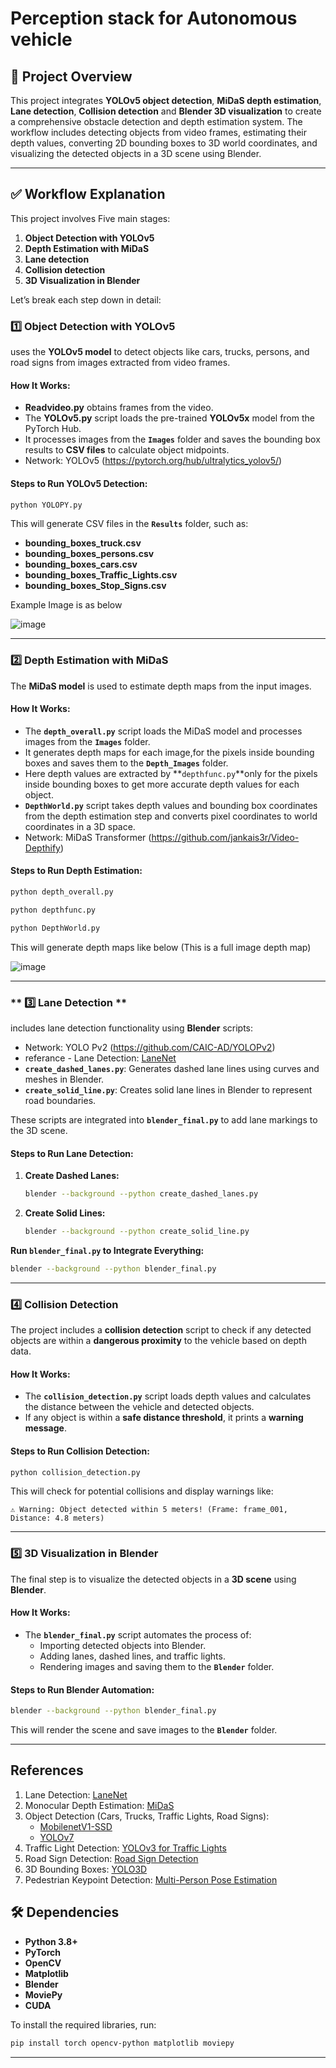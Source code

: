 # Perception stack for Autonomous vehicle

## 📌 **Project Overview**
This project integrates **YOLOv5 object detection**, **MiDaS depth estimation**, **Lane detection**, **Collision detection** and **Blender 3D visualization** to create a comprehensive obstacle detection and depth estimation system. The workflow includes detecting objects from video frames, estimating their depth values, converting 2D bounding boxes to 3D world coordinates, and visualizing the detected objects in a 3D scene using Blender.

---

## ✅ **Workflow Explanation**
This project involves Five main stages:

1. **Object Detection with YOLOv5**
2. **Depth Estimation with MiDaS**
3. **Lane detection**
4. **Collision detection**
5. **3D Visualization in Blender**

Let’s break each step down in detail:

### **1️⃣ Object Detection with YOLOv5**
uses the **YOLOv5 model** to detect objects like cars, trucks, persons, and road signs from images extracted from video frames.

#### **How It Works:**
- **Readvideo.py** obtains frames from the video.
- The **YOLOv5.py** script loads the pre-trained **YOLOv5x** model from the PyTorch Hub.
- It processes images from the **`Images`** folder and saves the bounding box results to **CSV files** to calculate object midpoints.
- Network: YOLOv5 (https://pytorch.org/hub/ultralytics_yolov5/)

#### **Steps to Run YOLOv5 Detection:**
```bash
python YOLOPY.py
```
This will generate CSV files in the **`Results`** folder, such as:
- **bounding_boxes_truck.csv**
- **bounding_boxes_persons.csv**
- **bounding_boxes_cars.csv**
- **bounding_boxes_Traffic_Lights.csv**
- **bounding_boxes_Stop_Signs.csv**

Example Image is as below

![image](https://github.com/user-attachments/assets/595ae806-6513-476c-bb38-4326775c3d6c)

---

### **2️⃣ Depth Estimation with MiDaS**
The **MiDaS model** is used to estimate depth maps from the input images.

#### **How It Works:**
- The **`depth_overall.py`** script loads the MiDaS model and processes images from the **`Images`** folder.
- It generates depth maps for each image,for the pixels inside bounding boxes and saves them to the **`Depth_Images`** folder.
- Here depth values are extracted by **`depthfunc.py`**only for the pixels inside bounding boxes to get more accurate depth values for each object.
- **`DepthWorld.py`** script takes depth values and bounding box coordinates from the depth estimation step and converts pixel coordinates to world coordinates in a 3D space. 
- Network: MiDaS Transformer (https://github.com/jankais3r/Video-Depthify)

#### **Steps to Run Depth Estimation:**
```bash
python depth_overall.py
```
```bash
python depthfunc.py
```
```bash
python DepthWorld.py
```
This will generate depth maps like below (This is a full image depth map)

![image](https://github.com/user-attachments/assets/c83f24cc-521a-479b-8f4e-b9218f998ab8)

---

### ** 3️⃣ Lane Detection **
includes lane detection functionality using **Blender** scripts:
- Network: YOLO Pv2 (https://github.com/CAIC-AD/YOLOPv2)
- referance - Lane Detection: [LaneNet](https://github.com/IrohXu/lanenet-lane-detection-pytorch)
- **`create_dashed_lanes.py`**: Generates dashed lane lines using curves and meshes in Blender.
- **`create_solid_line.py`**: Creates solid lane lines in Blender to represent road boundaries.

These scripts are integrated into **`blender_final.py`** to add lane markings to the 3D scene.

#### **Steps to Run Lane Detection:**
1. **Create Dashed Lanes:**
   ```bash
   blender --background --python create_dashed_lanes.py
   ```
2. **Create Solid Lines:**
   ```bash
   blender --background --python create_solid_line.py
   ```
   
**Run `blender_final.py` to Integrate Everything:**
   ```bash
   blender --background --python blender_final.py
   ```

---

### **4️⃣ Collision Detection**
The project includes a **collision detection** script to check if any detected objects are within a **dangerous proximity** to the vehicle based on depth data.

#### **How It Works:**
- The **`collision_detection.py`** script loads depth values and calculates the distance between the vehicle and detected objects.
- If any object is within a **safe distance threshold**, it prints a **warning message**.

#### **Steps to Run Collision Detection:**
```bash
python collision_detection.py
```
This will check for potential collisions and display warnings like:
```
⚠️ Warning: Object detected within 5 meters! (Frame: frame_001, Distance: 4.8 meters)
```
---

### **5️⃣ 3D Visualization in Blender**
The final step is to visualize the detected objects in a **3D scene** using **Blender**.

#### **How It Works:**
- The **`blender_final.py`** script automates the process of:
  - Importing detected objects into Blender.
  - Adding lanes, dashed lines, and traffic lights.
  - Rendering images and saving them to the **`Blender`** folder.

#### **Steps to Run Blender Automation:**
```bash
blender --background --python blender_final.py
```
This will render the scene and save images to the **`Blender`** folder.

---

## References
1. Lane Detection: [LaneNet](https://github.com/IrohXu/lanenet-lane-detection-pytorch)
2. Monocular Depth Estimation: [MiDaS](https://github.com/isl-org/MiDaS)
3. Object Detection (Cars, Trucks, Traffic Lights, Road Signs): 
   - [MobilenetV1-SSD](https://github.com/xiaogangLi/tensorflow-MobilenetV1-SSD)
   - [YOLOv7](https://github.com/WongKinYiu/yolov7)
4. Traffic Light Detection: [YOLOv3 for Traffic Lights](https://github.com/sovit-123/TrafficLight-Detection-Using-YOLOv3)
5. Road Sign Detection: [Road Sign Detection](https://github.com/Anantmishra1729/Road-sign-detection)
6. 3D Bounding Boxes: [YOLO3D](https://github.com/ruhyadi/YOLO3D)
7. Pedestrian Keypoint Detection: [Multi-Person Pose Estimation](https://github.com/ZheC/Realtime_Multi-Person_Pose_Estimation)

## 🛠 **Dependencies**
- **Python 3.8+**
- **PyTorch**
- **OpenCV**
- **Matplotlib**
- **Blender**
- **MoviePy**
- **CUDA**
  
To install the required libraries, run:
```bash
pip install torch opencv-python matplotlib moviepy
```

---
